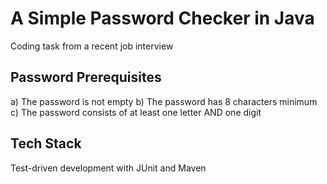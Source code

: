 # A Simple Password Checker in Java

Coding task from a recent job interview

## Password Prerequisites
a) The password is not empty
b) The password has 8 characters minimum
c) The password consists of at least one letter AND one digit

## Tech Stack
Test-driven development with JUnit and Maven
